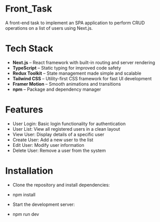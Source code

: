 # Front_Task
A front-end task to implement an SPA application to perform CRUD operations on a list of users using Next.js.

# Tech Stack

- **Next.js** – React framework with built-in routing and server rendering
- **TypeScript** – Static typing for improved code safety
- **Redux Toolkit** – State management made simple and scalable
- **Tailwind CSS** – Utility-first CSS framework for fast UI development
- **Framer Motion** – Smooth animations and transitions
- **npm** – Package and dependency manager

# Features

- User Login: Basic login functionality for authentication
- User List: View all registered users in a clean layout
- View User: Display details of a specific user
- Create User: Add a new user to the list
- Edit User: Modify user information
- Delete User: Remove a user from the system

# Installation

- Clone the repository and install dependencies:
- npm install

- Start the development server:
- npm run dev